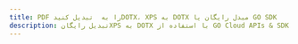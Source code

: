 ---title: PDF را به  تبدیل کنیدDOTX، XPS به DOTX مبدل رایگان یا GO SDKdescription: تبدیل رایگانXPS به DOTX با استفاده از GO Cloud APIs & SDK همچنین اسناد PDF را در Cloud ایجاد، ویرایش و رندر کنید.---